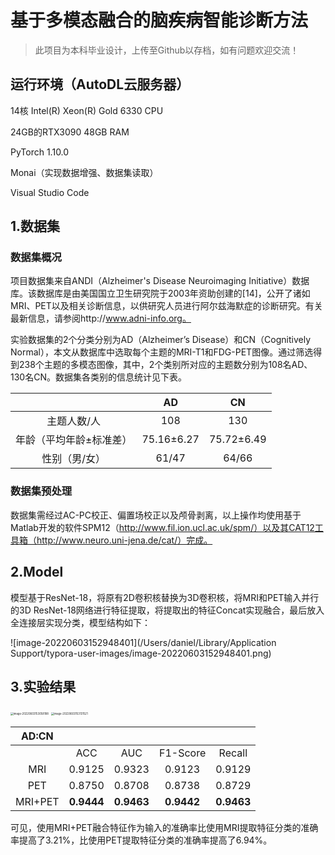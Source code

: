 # 基于多模态融合的脑疾病智能诊断方法
> 此项目为本科毕业设计，上传至Github以存档，如有问题欢迎交流！

## 运行环境（AutoDL云服务器）

14核 Intel(R) Xeon(R) Gold 6330 CPU

24GB的RTX3090 48GB RAM

PyTorch 1.10.0

Monai（实现数据增强、数据集读取）

Visual Studio Code

## 1.数据集

### 数据集概况

项目数据集来自ANDI（Alzheimer's Disease Neuroimaging Initiative）数据库。该数据库是由美国国立卫生研究院于2003年资助创建的[14]，公开了诸如MRI、PET以及相关诊断信息，以供研究人员进行阿尔兹海默症的诊断研究。有关最新信息，请参阅http://www.adni-info.org。

实验数据集的2个分类分别为AD（Alzheimer’s Disease）和CN（Cognitively Normal），本文从数据库中选取每个主题的MRI-T1和FDG-PET图像。通过筛选得到238个主题的多模态图像，其中，2个类别所对应的主题数分别为108名AD、130名CN。数据集各类别的信息统计见下表。

|                         |     AD     |     CN     |
| :---------------------: | :--------: | :--------: |
|       主题人数/人       |    108     |    130     |
| 年龄（平均年龄±标准差） | 75.16±6.27 | 75.72±6.49 |
|      性别（男/女）      |   61/47    |   64/66    |

### 数据集预处理

数据集需经过AC-PC校正、偏置场校正以及颅骨剥离，以上操作均使用基于Matlab开发的软件SPM12（http://www.fil.ion.ucl.ac.uk/spm/）以及其CAT12工具箱（http://www.neuro.uni-jena.de/cat/）完成。

## 2.Model

模型基于ResNet-18，将原有2D卷积核替换为3D卷积核，将MRI和PET输入并行的3D ResNet-18网络进行特征提取，将提取出的特征Concat实现融合，最后放入全连接层实现分类，模型结构如下：

![image-20220603152948401](/Users/daniel/Library/Application Support/typora-user-images/image-20220603152948401.png)

## 3.实验结果

<img src="/Users/daniel/Library/Application Support/typora-user-images/image-20220603153058188.png" alt="image-20220603153058188" style="zoom:30%;" />

<img src="/Users/daniel/Library/Application Support/typora-user-images/image-20220603153131521.png" alt="image-20220603153131521" style="zoom:30%;" />

|  AD:CN  |            |            |            |            |
| :-----: | :--------: | :--------: | :--------: | :--------: |
|         |    ACC     |    AUC     |  F1-Score  |   Recall   |
|   MRI   |   0.9125   |   0.9323   |   0.9123   |   0.9129   |
|   PET   |   0.8750   |   0.8708   |   0.8738   |   0.8729   |
| MRI+PET | **0.9444** | **0.9463** | **0.9442** | **0.9463** |

可见，使用MRI+PET融合特征作为输入的准确率比使用MRI提取特征分类的准确率提高了3.21%，比使用PET提取特征分类的准确率提高了6.94%。